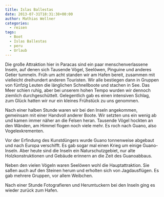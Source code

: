 ```yaml
---
title: Islas Ballestas
date: 2013-07-31T18:31:38+00:00
author: Mathias Wellner
categories:
  - reisen
tags:
  - Boot
  - Islas Ballestas
  - peru
  - Urlaub
---
```

Die große Attraktion hier in Paracas sind ein paar menschenverlassene Inseln, auf denen sich Tausende Vögel, Seelöwen, Pinguine und anderes Getier tummeln. Früh um acht standen wir am Hafen bereit, zusammen mit vielleicht dreihundert anderen Touristen. Wir alle bestiegen dann in Gruppen von fünfzig Leuten die länglichen Schnellboote und stachen in See. Das Meer schien ruhig, aber bei unserem hohen Tempo wurden wir dennoch ziemlich durchgeschüttelt. Gelegentlich gab es einen intensiven Schlag, zum Glück hatten wir nur ein kleines Frühstück zu uns genommen. 

Nach einer halben Stunde waren wir bei den Inseln angekommen, gemeinsam mit einer Handvoll anderer Boote. Wir setzten uns ein wenig ab und kamen immer näher an die Felsen heran. Tausende Vögel hockten an den Wänden, am Himmel flogen noch viele mehr. Es roch nach Guano, also Vogelexkrementen. 

Vor der Erfindung des Kunstdüngers wurde Guano tonnenweise abgebaut und nach Europa verschifft. Es gab sogar mal einen Krieg um einige Guano-Inseln. Aber heute sind die Inseln ein Naturschutzgebiet, nur alte Holzkonstruktionen und Gebäude erinnern an die Zeit des Guanoabbaus.

Neben den vielen Vögeln waren Seelöwen wohl die Hauptattraktion. Sie saßen auch auf den Steinen herum und erholten sich von Jagdausflügen. Es gab mehrere Gruppen, vor allem Weibchen. 

Nach einer Stunde Fotografieren und Herumtuckern bei den Inseln ging es wieder zurück zum Hafen.